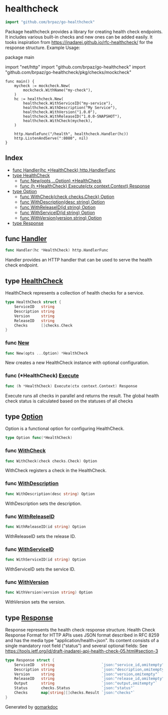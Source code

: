 <!-- Code generated by gomarkdoc. DO NOT EDIT -->

# healthcheck

```go
import "github.com/brpaz/go-healthcheck"
```

Package healthcheck provides a library for creating health check endpoints. It includes various built\-in checks and new ones can be added easily. It tooks inspiration from https://inadarei.github.io/rfc-healthcheck/ for the response structure. Example Usage:

package main

import "net/http" import "github.com/brpaz/go\-healthcheck" import "github.com/brpaz/go\-healthcheck/pkg/checks/mockcheck"

```
func main() {
    mycheck := mockcheck.New(
		mockcheck.WithName("my-check"),
	)
	hc := healthcheck.New(
		healthcheck.WithServiceID("my-service"),
		healthcheck.WithDescription("My Service"),
		healthcheck.WithVersion("1.0.0"),
		healthcheck.WithReleaseID("1.0.0-SNAPSHOT"),
		healthcheck.WithCheck(mycheck),
	)

	http.HandleFunc("/health", healthcheck.Handler(hc))
	http.ListenAndServe(":8080", nil)
}
```

## Index

- [func Handler\(hc \*HealthCheck\) http.HandlerFunc](<#Handler>)
- [type HealthCheck](<#HealthCheck>)
  - [func New\(opts ...Option\) \*HealthCheck](<#New>)
  - [func \(h \*HealthCheck\) Execute\(ctx context.Context\) Response](<#HealthCheck.Execute>)
- [type Option](<#Option>)
  - [func WithCheck\(check checks.Check\) Option](<#WithCheck>)
  - [func WithDescription\(desc string\) Option](<#WithDescription>)
  - [func WithReleaseID\(id string\) Option](<#WithReleaseID>)
  - [func WithServiceID\(id string\) Option](<#WithServiceID>)
  - [func WithVersion\(version string\) Option](<#WithVersion>)
- [type Response](<#Response>)


<a name="Handler"></a>
## func [Handler](<https://github.com/brpaz/go-healthcheck/blob/master/health.go#L161>)

```go
func Handler(hc *HealthCheck) http.HandlerFunc
```

Handler provides an HTTP handler that can be used to serve the health check endpoint.

<a name="HealthCheck"></a>
## type [HealthCheck](<https://github.com/brpaz/go-healthcheck/blob/master/health.go#L38-L44>)

HealthCheck represents a collection of health checks for a service.

```go
type HealthCheck struct {
    ServiceID   string
    Description string
    Version     string
    ReleaseID   string
    Checks      []checks.Check
}
```

<a name="New"></a>
### func [New](<https://github.com/brpaz/go-healthcheck/blob/master/health.go#L99>)

```go
func New(opts ...Option) *HealthCheck
```

New creates a new HealthCheck instance with optional configuration.

<a name="HealthCheck.Execute"></a>
### func \(\*HealthCheck\) [Execute](<https://github.com/brpaz/go-healthcheck/blob/master/health.go#L113>)

```go
func (h *HealthCheck) Execute(ctx context.Context) Response
```

Execute runs all checks in parallel and returns the result. The global health check status is calculated based on the statuses of all checks

<a name="Option"></a>
## type [Option](<https://github.com/brpaz/go-healthcheck/blob/master/health.go#L61>)

Option is a functional option for configuring HealthCheck.

```go
type Option func(*HealthCheck)
```

<a name="WithCheck"></a>
### func [WithCheck](<https://github.com/brpaz/go-healthcheck/blob/master/health.go#L92>)

```go
func WithCheck(check checks.Check) Option
```

WithCheck registers a check in the HealthCheck.

<a name="WithDescription"></a>
### func [WithDescription](<https://github.com/brpaz/go-healthcheck/blob/master/health.go#L71>)

```go
func WithDescription(desc string) Option
```

WithDescription sets the description.

<a name="WithReleaseID"></a>
### func [WithReleaseID](<https://github.com/brpaz/go-healthcheck/blob/master/health.go#L85>)

```go
func WithReleaseID(id string) Option
```

WithReleaseID sets the release ID.

<a name="WithServiceID"></a>
### func [WithServiceID](<https://github.com/brpaz/go-healthcheck/blob/master/health.go#L64>)

```go
func WithServiceID(id string) Option
```

WithServiceID sets the service ID.

<a name="WithVersion"></a>
### func [WithVersion](<https://github.com/brpaz/go-healthcheck/blob/master/health.go#L78>)

```go
func WithVersion(version string) Option
```

WithVersion sets the version.

<a name="Response"></a>
## type [Response](<https://github.com/brpaz/go-healthcheck/blob/master/health.go#L50-L58>)

Response represents the health check response structure. Health Check Response Format for HTTP APIs uses JSON format described in RFC 8259 and has the media type "application/health\+json". Its content consists of a single mandatory root field \("status"\) and several optional fields: See https://tools.ietf.org/id/draft-inadarei-api-health-check-05.html#section-3

```go
type Response struct {
    ServiceID   string                     `json:"service_id,omitempty"`
    Description string                     `json:"description,omitempty"`
    Version     string                     `json:"version,omitempty"`
    ReleaseID   string                     `json:"release_id,omitempty"`
    Output      string                     `json:"output,omitempty"`
    Status      checks.Status              `json:"status"`
    Checks      map[string][]checks.Result `json:"checks"`
}
```

Generated by [gomarkdoc](<https://github.com/princjef/gomarkdoc>)
